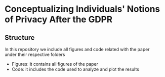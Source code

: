# Conceptualizing Individuals' Notions of Privacy After the GDPR

## Structure

In this repository we include all figures and code related with the paper under their respective folders
- Figures: it contains all figures of the paper
- Code: it includes the code used to analyze and plot the results
